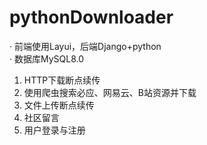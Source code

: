 # pythonDownloader
· 前端使用Layui，后端Django+python</br>
· 数据库MySQL8.0</br>
1. HTTP下载断点续传</br>
2. 使用爬虫搜索必应、网易云、B站资源并下载</br>
3. 文件上传断点续传
4. 社区留言
5. 用户登录与注册
